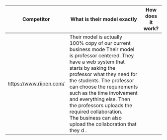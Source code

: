 
| Competitor              | What is their model exactly                                      | How does it work?                                                                                                                                                                                                                                                                                                                                 |
| ----------------------- | ---------------------------------------------------------------- | ----------------------------------------------------------------------------------------------------------------------------------------------------------------------------------------------------------------------------------------------------------------------------------------------------------------------------------------------- |
| https://www.riipen.com/ | Their model is actually 100% copy of our current business mode Their model is professor centered. They have a web system that starts by asking the professor what they need for the students. The professor can choose the requirements such as the time involvement and everything else. Then the professors uploads the required collaboration.<br>The business can also upload the collaboration that they  d  .  |

